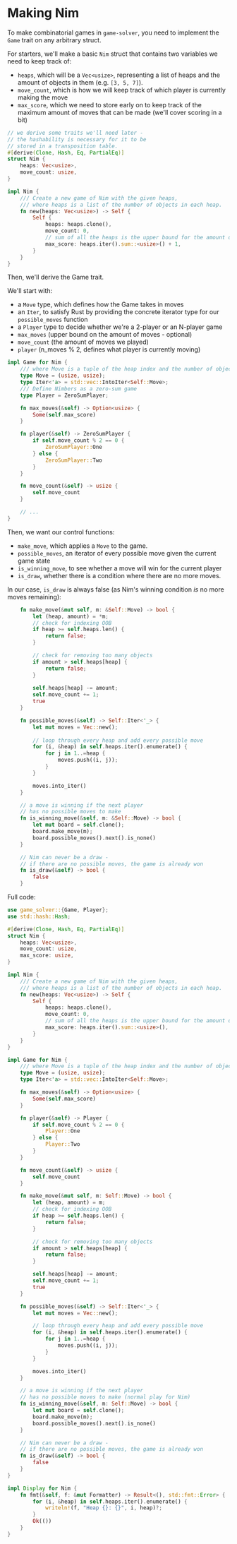 # Making Nim

To make combinatorial games in `game-solver`, you need to implement the `Game` trait on any arbitrary struct.

For starters, we'll make a basic `Nim` struct that contains two variables we need to keep track of:

- `heaps`, which will be a `Vec<usize>`, representing a list of heaps and the amount of objects in them (e.g. `[3, 5, 7]`).
- `move_count`, which is how we will keep track of which player is currently making the move
- `max_score`, which we need to store early on to keep track of the maximum amount of moves that can be made (we'll cover scoring in a bit)

```rs
// we derive some traits we'll need later -
// the hashability is necessary for it to be
// stored in a transposition table.
#[derive(Clone, Hash, Eq, PartialEq)]
struct Nim {
    heaps: Vec<usize>,
    move_count: usize,
}

impl Nim {
    /// Create a new game of Nim with the given heaps,
    /// where heaps is a list of the number of objects in each heap.
    fn new(heaps: Vec<usize>) -> Self {
        Self {
            heaps: heaps.clone(),
            move_count: 0,
            // sum of all the heaps is the upper bound for the amount of moves - add 1 to give a positive score
            max_score: heaps.iter().sum::<usize>() + 1,
        }
    }
}
```

Then, we'll derive the Game trait.

We'll start with:
- a `Move` type, which defines how the Game takes in moves
- an `Iter`, to satisfy Rust by providing the concrete iterator type for our `possible_moves` function
- a `Player` type to decide whether we're a 2-player or an N-player game
- `max_moves` (upper bound on the amount of moves - optional)
- `move_count` (the amount of moves we played)
- `player` (n_moves % 2, defines what player is currently moving)

```rs
impl Game for Nim {
    /// where Move is a tuple of the heap index and the number of objects to remove
    type Move = (usize, usize);
    type Iter<'a> = std::vec::IntoIter<Self::Move>;
    /// Define Nimbers as a zero-sum game
    type Player = ZeroSumPlayer;

    fn max_moves(&self) -> Option<usize> {
        Some(self.max_score)
    }

    fn player(&self) -> ZeroSumPlayer {
        if self.move_count % 2 == 0 {
            ZeroSumPlayer::One
        } else {
            ZeroSumPlayer::Two
        }
    }

    fn move_count(&self) -> usize {
        self.move_count
    }

    // ...
}
```

Then, we want our control functions:

- `make_move`, which applies a `Move` to the game.
- `possible_moves`, an iterator of every possible move given the current game state
- `is_winning_move`, to see whether a move will win for the current player
- `is_draw`, whether there is a condition where there are no more moves.

In our case, `is_draw` is always false (as Nim's winning condition *is* no more moves remaining):

```rs
    fn make_move(&mut self, m: &Self::Move) -> bool {
        let (heap, amount) = *m;
        // check for indexing OOB
        if heap >= self.heaps.len() {
            return false;
        }

        // check for removing too many objects
        if amount > self.heaps[heap] {
            return false;
        }
        
        self.heaps[heap] -= amount;
        self.move_count += 1;
        true
    }

    fn possible_moves(&self) -> Self::Iter<'_> {
        let mut moves = Vec::new();
        
        // loop through every heap and add every possible move
        for (i, &heap) in self.heaps.iter().enumerate() {
            for j in 1..=heap {
                moves.push((i, j));
            }
        }

        moves.into_iter()
    }

    // a move is winning if the next player
    // has no possible moves to make
    fn is_winning_move(&self, m: &Self::Move) -> bool {
        let mut board = self.clone();
        board.make_move(m);
        board.possible_moves().next().is_none()
    }

    // Nim can never be a draw - 
    // if there are no possible moves, the game is already won
    fn is_draw(&self) -> bool {
        false
    }
```

Full code:

```rs
use game_solver::{Game, Player};
use std::hash::Hash;

#[derive(Clone, Hash, Eq, PartialEq)]
struct Nim {
    heaps: Vec<usize>,
    move_count: usize,
    max_score: usize,
}

impl Nim {
    /// Create a new game of Nim with the given heaps,
    /// where heaps is a list of the number of objects in each heap.
    fn new(heaps: Vec<usize>) -> Self {
        Self {
            heaps: heaps.clone(),
            move_count: 0,
            // sum of all the heaps is the upper bound for the amount of moves
            max_score: heaps.iter().sum::<usize>(),
        }
    }
}

impl Game for Nim {
    /// where Move is a tuple of the heap index and the number of objects to remove
    type Move = (usize, usize);
    type Iter<'a> = std::vec::IntoIter<Self::Move>;

    fn max_moves(&self) -> Option<usize> {
        Some(self.max_score)
    }

    fn player(&self) -> Player {
        if self.move_count % 2 == 0 {
            Player::One
        } else {
            Player::Two
        }
    }

    fn move_count(&self) -> usize {
        self.move_count
    }

    fn make_move(&mut self, m: Self::Move) -> bool {
        let (heap, amount) = m;
        // check for indexing OOB
        if heap >= self.heaps.len() {
            return false;
        }

        // check for removing too many objects
        if amount > self.heaps[heap] {
            return false;
        }

        self.heaps[heap] -= amount;
        self.move_count += 1;
        true
    }

    fn possible_moves(&self) -> Self::Iter<'_> {
        let mut moves = Vec::new();

        // loop through every heap and add every possible move
        for (i, &heap) in self.heaps.iter().enumerate() {
            for j in 1..=heap {
                moves.push((i, j));
            }
        }

        moves.into_iter()
    }

    // a move is winning if the next player
    // has no possible moves to make (normal play for Nim)
    fn is_winning_move(&self, m: Self::Move) -> bool {
        let mut board = self.clone();
        board.make_move(m);
        board.possible_moves().next().is_none()
    }

    // Nim can never be a draw -
    // if there are no possible moves, the game is already won
    fn is_draw(&self) -> bool {
        false
    }
}

impl Display for Nim {
    fn fmt(&self, f: &mut Formatter) -> Result<(), std::fmt::Error> {
        for (i, &heap) in self.heaps.iter().enumerate() {
            writeln!(f, "Heap {}: {}", i, heap)?;
        }
        Ok(())
    }
}
```
